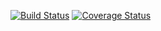 [![Build Status](https://travis-ci.com/M6Web/i18n-tools.svg?branch=master)](https://travis-ci.com/M6Web/i18n-tools) [![Coverage Status](https://coveralls.io/repos/github/M6Web/i18n-tools/badge.svg?branch=master)](https://coveralls.io/github/M6Web/i18n-tools?branch=master)

